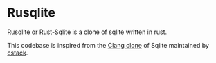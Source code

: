 # Rusqlite
Rusqlite or Rust-Sqlite is a clone of sqlite written in rust. 







This codebase is inspired from the [Clang clone](https://cstack.github.io/db_tutorial/) of Sqlite maintained by [cstack](https://github.com/cstack).
